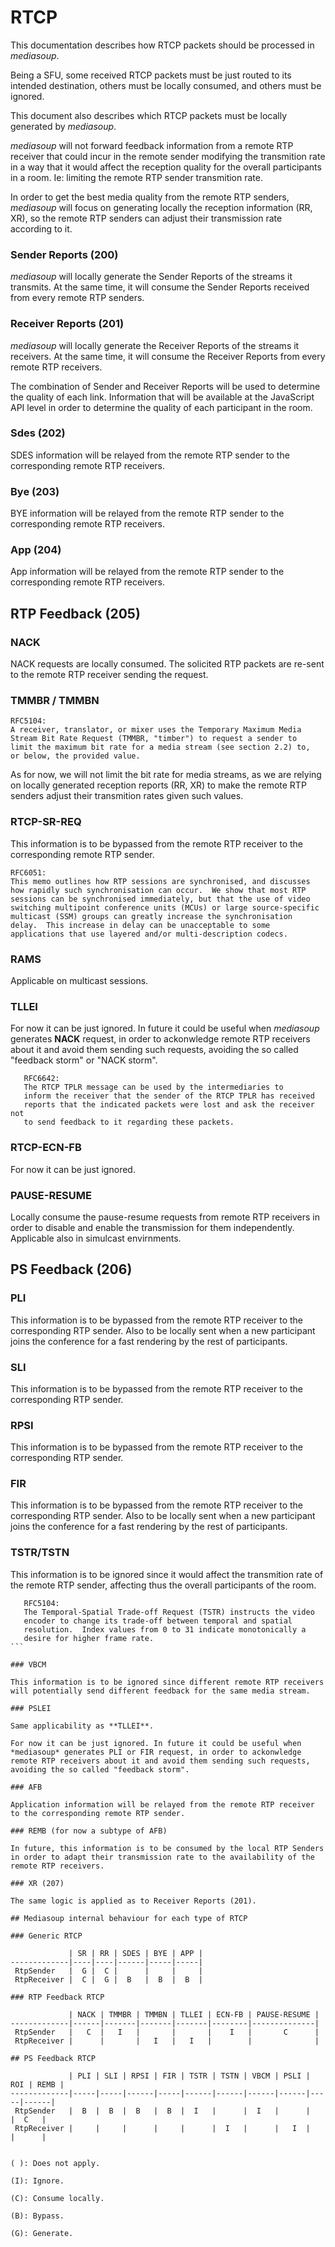 # RTCP

This documentation describes how RTCP packets should be processed in *mediasoup*.

Being a SFU, some received RTCP packets must be just routed to its intended destination, others must be locally consumed, and others must be ignored.

This document also describes which RTCP packets must be locally generated by *mediasoup*.

*mediasoup* will not forward feedback information from a remote RTP receiver that could incur in the remote sender modifying the transmition rate in a way that it would affect the reception quality for the overall participants in a room. Ie: limiting the remote RTP sender transmition rate.

In order to get the best media quality from the remote RTP senders, *mediasoup* will focus on generating locally the reception information (RR, XR), so the remote RTP senders can adjust their transmission rate according to it.

### Sender Reports (200)

*mediasoup* will locally generate the Sender Reports of the streams it transmits. At the same time, it will consume the Sender Reports received from every remote RTP senders.

### Receiver Reports (201)

*mediasoup* will locally generate the Receiver Reports of the streams it receivers. At the same time, it will consume the Receiver Reports from every remote RTP receivers.

The combination of Sender and Receiver Reports will be used to determine the quality of each link. Information that will be available at the JavaScript API level in order to determine the quality of each participant in the room.

### Sdes (202)

SDES information will be relayed from the remote RTP sender to the corresponding remote RTP receivers.

### Bye (203)

BYE information will be relayed from the remote RTP sender to the corresponding remote RTP receivers.

### App (204)

App information will be relayed from the remote RTP sender to the corresponding remote RTP receivers.

## RTP Feedback (205)

### NACK

NACK requests are locally consumed. The solicited RTP packets are re-sent to the remote RTP receiver sending the request.

### TMMBR / TMMBN

```
RFC5104:
A receiver, translator, or mixer uses the Temporary Maximum Media
Stream Bit Rate Request (TMMBR, "timber") to request a sender to
limit the maximum bit rate for a media stream (see section 2.2) to,
or below, the provided value.
```
As for now, we will not limit the bit rate for media streams, as we are relying on locally generated reception reports (RR, XR) to make the remote RTP senders adjust their transmition rates given such values.

### RTCP-SR-REQ

This information is to be bypassed from the remote RTP receiver to the corresponding remote RTP sender.

```
RFC6051:
This memo outlines how RTP sessions are synchronised, and discusses
how rapidly such synchronisation can occur.  We show that most RTP
sessions can be synchronised immediately, but that the use of video
switching multipoint conference units (MCUs) or large source-specific
multicast (SSM) groups can greatly increase the synchronisation
delay.  This increase in delay can be unacceptable to some
applications that use layered and/or multi-description codecs.
```

### RAMS

Applicable on multicast sessions.

### TLLEI

For now it can be just ignored. In future it could be useful when *mediasoup* generates **NACK** request, in order to ackonwledge remote RTP receivers about it and avoid them sending such requests, avoiding the so called "feedback storm" or "NACK storm".

```
   RFC6642:
   The RTCP TPLR message can be used by the intermediaries to
   inform the receiver that the sender of the RTCP TPLR has received
   reports that the indicated packets were lost and ask the receiver not
   to send feedback to it regarding these packets.
```

### RTCP-ECN-FB	

For now it can be just ignored.

### PAUSE-RESUME

Locally consume the pause-resume requests from remote RTP receivers in order to disable and enable the transmission for them independently. Applicable also in simulcast envirnments.

## PS Feedback (206)

### PLI

This information is to be bypassed from the remote RTP receiver to the corresponding RTP sender.
Also to be locally sent when a new participant joins the conference for a fast rendering by the rest of participants.

### SLI

This information is to be bypassed from the remote RTP receiver to the corresponding RTP sender.

### RPSI

This information is to be bypassed from the remote RTP receiver to the corresponding RTP sender.

### FIR

This information is to be bypassed from the remote RTP receiver to the corresponding RTP sender.
Also to be locally sent when a new participant joins the conference for a fast rendering by the rest of participants.

### TSTR/TSTN

This information is to be ignored since it would affect the transmition rate of the remote RTP sender, affecting thus the overall participants of the room.

```
   RFC5104:
   The Temporal-Spatial Trade-off Request (TSTR) instructs the video
   encoder to change its trade-off between temporal and spatial
   resolution.  Index values from 0 to 31 indicate monotonically a
   desire for higher frame rate.
```   

### VBCM

This information is to be ignored since different remote RTP receivers will potentially send different feedback for the same media stream.

### PSLEI

Same applicability as **TLLEI**.

For now it can be just ignored. In future it could be useful when *mediasoup* generates PLI or FIR request, in order to ackonwledge remote RTP receivers about it and avoid them sending such requests, avoiding the so called "feedback storm".

### AFB

Application information will be relayed from the remote RTP receiver to the corresponding remote RTP sender.

### REMB (for now a subtype of AFB)

In future, this information is to be consumed by the local RTP Senders in order to adapt their transmission rate to the availability of the remote RTP receivers.

### XR (207)

The same logic is applied as to Receiver Reports (201).

## Mediasoup internal behaviour for each type of RTCP

### Generic RTCP

             | SR | RR | SDES | BYE | APP |
-------------|----|----|------|-----|-----|
 RtpSender   |  G |  C |      |     |     |
 RtpReceiver |  C |  G |  B   |  B  |  B  |

### RTP Feedback RTCP
 
             | NACK | TMMBR | TMMBN | TLLEI | ECN-FB | PAUSE-RESUME |
-------------|------|-------|-------|-------|--------|--------------|
 RtpSender   |   C  |   I   |       |       |    I   |       C      |
 RtpReceiver |      |       |   I   |   I   |        |              |
 
## PS Feedback RTCP
 
             | PLI | SLI | RPSI | FIR | TSTR | TSTN | VBCM | PSLI | ROI | REMB |
-------------|-----|-----|------|-----|------|------|------|------|-----|------|
 RtpSender   |  B  |  B  |  B   |  B  |  I   |      |  I   |      |     |  C   |
 RtpReceiver |     |     |      |     |      |  I   |      |   I  |     |      |
 
 
( ): Does not apply.

(I): Ignore. 

(C): Consume locally.

(B): Bypass.

(G): Generate. 
